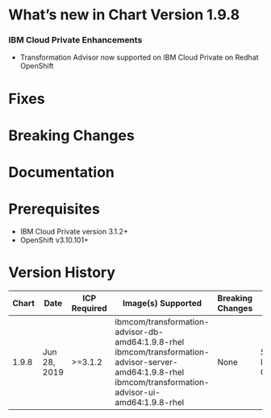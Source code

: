 # What’s new in Chart Version 1.9.8
### IBM Cloud Private Enhancements 
 - Transformation Advisor now supported on IBM Cloud Private on Redhat OpenShift 

# Fixes

# Breaking Changes

# Documentation

# Prerequisites
* IBM Cloud Private version 3.1.2+
* OpenShift v3.10.101+

# Version History
| Chart | Date | ICP Required | Image(s) Supported | Breaking Changes | Details |
| ----- | ---- | ------------ | ------------------ | ---------------- | ------- |
| 1.9.8 | Jun 28, 2019| >=3.1.2 | ibmcom/transformation-advisor-db-amd64:1.9.8-rhel ibmcom/transformation-advisor-server-amd64:1.9.8-rhel ibmcom/transformation-advisor-ui-amd64:1.9.8-rhel | None | Support ICP on OpenShift   |
